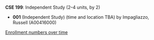 **CSE 199**: Independent Study (2–4 units, by 2)

- **001** (Independent Study) (time and location TBA) by Impagliazzo, Russell (A00416000)

[Enrollment numbers over time](./CSE199.tsv)
